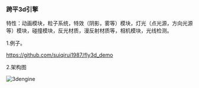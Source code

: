### 跨平3d引擎

特性：动画模块，粒子系统，特效（阴影，雾等）模块，灯光（点光源，方向光源等）模块，碰撞模块，反光材质，漫反射材质等，相机模块，光线检测。

1.例子。

 <https://github.com/suiqirui1987/fly3d_demo>

  2.架构图


![3dengine](https://raw.githubusercontent.com/suiqirui1987/fly3d/master/doc/3dengine.png)
